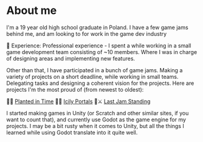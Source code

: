 # About me

I'm a 19 year old high school graduate in Poland. I have a few game jams behind me, and am looking to for work in the game dev industry

💼 Experience:
  Professional experience - I spent a while working in a small game development team consisting of ~10 members. Where I was in charge of designing areas and implementing new features.
  
  Other than that, I have participated in a bunch of game jams. Making a variety of projects on a short deadline, while working in small teams. Delegating tasks and designing a coherent vision for the projects.
Here are projects I'm the most proud of (from newest to oldest):

🌻⏰ [Planted in Time](https://github.com/Tymek-Gorak/GMTK2023)
🍦🌀 [Icily Portals](https://github.com/Tymek-Gorak/Snakey-Dance)
🍎⚔ [Last Jam Standing](https://github.com/Tymek-Gorak/Last-Stand---game-jam)

I started making games in Unity (or Scratch and other similar sites, if you want to count that), and currently use Godot as the game engine for my projects. I may be a bit rusty when it comes to Unity, but all the things I learned while using Godot translate into it quite well. 
